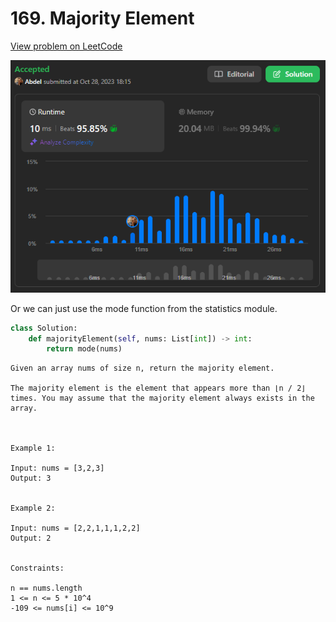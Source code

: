 # 169. Majority Element

[View problem on LeetCode](https://leetcode.com/problems/majority-element/)

![Submission](image.png)

Or we can just use the mode function from the statistics module.

```python
class Solution:
    def majorityElement(self, nums: List[int]) -> int:
        return mode(nums)
```

```
Given an array nums of size n, return the majority element.

The majority element is the element that appears more than ⌊n / 2⌋ times. You may assume that the majority element always exists in the array.



Example 1:

Input: nums = [3,2,3]
Output: 3


Example 2:

Input: nums = [2,2,1,1,1,2,2]
Output: 2


Constraints:

n == nums.length
1 <= n <= 5 * 10^4
-109 <= nums[i] <= 10^9
```

